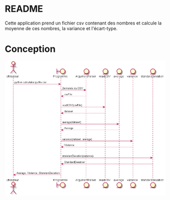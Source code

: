 # README #

Cette application prend un fichier csv contenant des nombres et calcule la moyenne de ces nombres, la variance et l'écart-type.

# Conception

![Diagramme de séquence](conception.png)